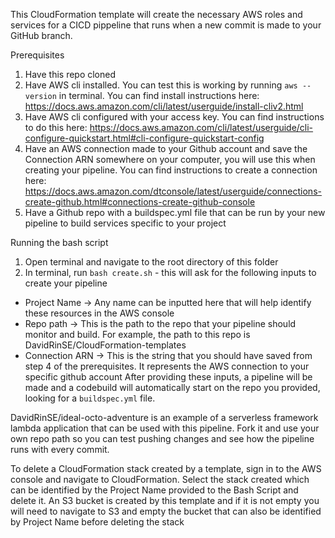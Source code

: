 This CloudFormation template will create the necessary AWS roles and services for a CICD pippeline that runs when a new commit is made to your GitHub branch. 

Prerequisites
1. Have this repo cloned
2. Have AWS cli installed. You can test this is working by running `aws --version` in terminal. You can find install instructions here: 
https://docs.aws.amazon.com/cli/latest/userguide/install-cliv2.html
3. Have AWS cli configured with your access key. You can find instructions to do this here:
https://docs.aws.amazon.com/cli/latest/userguide/cli-configure-quickstart.html#cli-configure-quickstart-config
4. Have an AWS connection made to your Github account and save the Connection ARN somewhere on your computer, you will use this when creating your pipeline. You can find instructions to create a connection here:
https://docs.aws.amazon.com/dtconsole/latest/userguide/connections-create-github.html#connections-create-github-console
5. Have a Github repo with a buildspec.yml file that can be run by your new pipeline to build services specific to your project

Running the bash script
1. Open terminal and navigate to the root directory of this folder
2. In terminal, run `bash create.sh` - this will ask for the following inputs to create your pipeline
 * Project Name -> Any name can be inputted here that will help identify these resources in the AWS console
 * Repo path -> This is the path to the repo that your pipeline should monitor and build. For example, the path to this repo is DavidRinSE/CloudFormation-templates
 * Connection ARN -> This is the string that you should have saved from step 4 of the prerequisites. It represents the AWS connection to your specific github account
After providing these inputs, a pipeline will be made and a codebuild will automatically start on the repo you provided, looking for a `buildspec.yml` file.

DavidRinSE/ideal-octo-adventure is an example of a serverless framework lambda application that can be used with this pipeline. Fork it and use your own repo path so you can test pushing changes and see how the pipeline runs with every commit.

To delete a CloudFormation stack created by a template, sign in to the AWS console and navigate to CloudFormation. Select the stack created which can be identified by the Project Name provided to the Bash Script and delete it. An S3 bucket is created by this template and if it is not empty you will need to navigate to S3 and empty the bucket that can also be identified by Project Name before deleting the stack